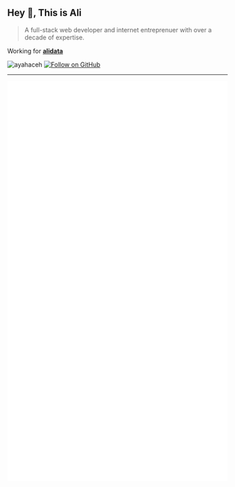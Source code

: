 ## Hey 👋, This is Ali
> A full-stack web developer and internet entreprenuer with over a decade of expertise.
<p align='left'>Working for <a href='https://www.alidata.co.id/' target=_blank><strong>alidata</strong></a></p>
<p>
<img src=https://komarev.com/ghpvc/?username=ayahaceh alt=ayahaceh />
  <a href="https://github.com/ayahaceh" target="_blank">
    <img alt="Follow on GitHub" src="https://img.shields.io/github/followers/ayahaceh?label=Follow&style=social">
  </a>
  
</p>

----

[![Metrics](/github-metrics.svg)](https://github.com/ayahaceh)


